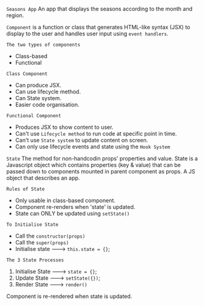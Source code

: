`Seasons App`
An app that displays the seasons according to the month and region.

`Component`
is a function or class that generates HTML-like syntax (JSX) to display to the user and handles user input using `event handlers`.

`The two types of components`
- Class-based
- Functional

`Class Component`
- Can produce JSX.
- Can use lifecycle method.
- Can State system.
- Easier code organisation.

`Functional Component` 
- Produces JSX to show content to user.
- Can't use `Lifecycle method` to run code at specific point in time.
- Can't use `State system` to update content on screen.
- Can only use lifecycle events and state using the `Hook System`

`State`
The method for non-handcodin props' properties and value.
State is a Javascript object which contains properties (key & value) that can be passed down to components mounted in parent component as props. 
A JS object that describes an app.

`Rules of State`
- Only usable in class-based component.
- Component re-renders when 'state' is updated.
- State can ONLY be updated using `setState()`

`To Initialise State`
- Call the `constructor(props)`
- Call the `super(props)`
- Initialise state ---> `this.state = {}`;

`The 3 State Processes`
1. Initialise State ---> `state = {}`;
2. Update State     ---> `setState({})`;
3. Render State     ---> `render()`

Component is re-rendered when state is updated.


